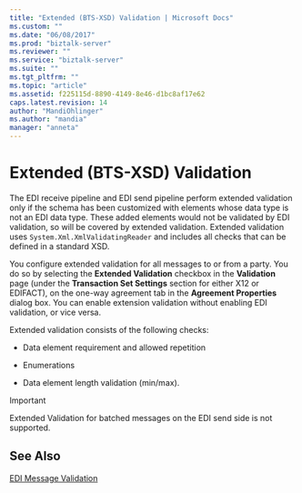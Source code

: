```yaml
---
title: "Extended (BTS-XSD) Validation | Microsoft Docs"
ms.custom: ""
ms.date: "06/08/2017"
ms.prod: "biztalk-server"
ms.reviewer: ""
ms.service: "biztalk-server"
ms.suite: ""
ms.tgt_pltfrm: ""
ms.topic: "article"
ms.assetid: f225115d-8890-4149-8e46-d1bc8af17e62
caps.latest.revision: 14
author: "MandiOhlinger"
ms.author: "mandia"
manager: "anneta"
---
```

# Extended (BTS-XSD) Validation
The EDI receive pipeline and EDI send pipeline perform extended validation only if the schema has been customized with elements whose data type is not an EDI data type. These added elements would not be validated by EDI validation, so will be covered by extended validation. Extended validation uses `System.Xml.XmlValidatingReader` and includes all checks that can be defined in a standard XSD.  
  
 You configure extended validation for all messages to or from a party. You do so by selecting the **Extended Validation** checkbox in the **Validation** page (under the **Transaction Set Settings** section for either X12 or EDIFACT), on the one-way agreement tab in the **Agreement Properties** dialog box. You can enable extension validation without enabling EDI validation, or vice versa.  
  
 Extended validation consists of the following checks:  
  
-   Data element requirement and allowed repetition  
  
-   Enumerations  
  
-   Data element length validation (min/max).  
  
> [!IMPORTANT]
>  Extended Validation for batched messages on the EDI send side is not supported.  
  
## See Also  
 [EDI Message Validation](../core/edi-message-validation.md)